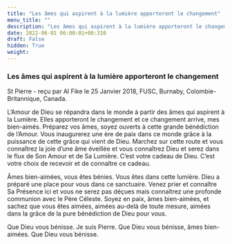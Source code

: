 ```yaml
---
title: "Les âmes qui aspirent à la lumière apporteront le changement"
menu_title: ""
description: "Les âmes qui aspirent à la lumière apporteront le changement"
date: 2022-06-01 06:00:01+00:310
draft: False
hidden: True
weight:
---
```

### Les âmes qui aspirent à la lumière apporteront le changement

St Pierre - reçu par Al Fike le 25 Janvier 2018, FUSC, Burnaby, Colombie-Britannique, Canada.

L’Amour de Dieu se répandra dans le monde à partir des âmes qui aspirent à la Lumière. Elles apporteront le changement et ce changement arrive, mes bien-aimés. Préparez vos âmes, soyez ouverts à cette grande bénédiction de l’Amour. Vous inaugurerez une ère de paix dans ce monde grâce à la puissance de cette grâce qui vient de Dieu. Marchez sur cette route et vous connaîtrez la joie d’une âme éveillée et vous connaîtrez Dieu et serez dans le flux de Son Amour et de Sa Lumière. C’est votre cadeau de Dieu. C’est votre choix de recevoir et de connaître ce cadeau.

Âmes bien-aimées, vous êtes bénies. Vous êtes dans cette lumière. Dieu a préparé une place pour vous dans ce sanctuaire. Venez prier et connaître Sa Présence ici et vous ne serez pas déçues mais connaîtrez une profonde communion avec le Père Céleste. Soyez en paix, âmes bien-aimées, et sachez que vous êtes aimées, aimées au-delà de toute mesure, aimées dans la grâce de la pure bénédiction de Dieu pour vous.

Que Dieu vous bénisse. Je suis Pierre. Que Dieu vous bénisse, âmes bien-aimées. Que Dieu vous bénisse.
